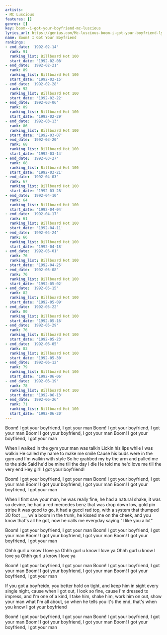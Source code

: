 ```yaml
---
artists:
- MC Luscious
features: []
genres: []
key: boom--i-got-your-boyfriend-mc-luscious
lyrics_url: https://genius.com/Mc-luscious-boom-i-got-your-boyfriend-lyrics
name: Boom! I Got Your Boyfriend
rankings:
- end_date: '1992-02-14'
  rank: 91
  ranking_list: Billboard Hot 100
  start_date: '1992-02-08'
- end_date: '1992-02-21'
  rank: 89
  ranking_list: Billboard Hot 100
  start_date: '1992-02-15'
- end_date: '1992-02-28'
  rank: 92
  ranking_list: Billboard Hot 100
  start_date: '1992-02-22'
- end_date: '1992-03-06'
  rank: 89
  ranking_list: Billboard Hot 100
  start_date: '1992-02-29'
- end_date: '1992-03-13'
  rank: 86
  ranking_list: Billboard Hot 100
  start_date: '1992-03-07'
- end_date: '1992-03-20'
  rank: 68
  ranking_list: Billboard Hot 100
  start_date: '1992-03-14'
- end_date: '1992-03-27'
  rank: 68
  ranking_list: Billboard Hot 100
  start_date: '1992-03-21'
- end_date: '1992-04-03'
  rank: 67
  ranking_list: Billboard Hot 100
  start_date: '1992-03-28'
- end_date: '1992-04-10'
  rank: 64
  ranking_list: Billboard Hot 100
  start_date: '1992-04-04'
- end_date: '1992-04-17'
  rank: 61
  ranking_list: Billboard Hot 100
  start_date: '1992-04-11'
- end_date: '1992-04-24'
  rank: 66
  ranking_list: Billboard Hot 100
  start_date: '1992-04-18'
- end_date: '1992-05-01'
  rank: 76
  ranking_list: Billboard Hot 100
  start_date: '1992-04-25'
- end_date: '1992-05-08'
  rank: 76
  ranking_list: Billboard Hot 100
  start_date: '1992-05-02'
- end_date: '1992-05-15'
  rank: 82
  ranking_list: Billboard Hot 100
  start_date: '1992-05-09'
- end_date: '1992-05-22'
  rank: 80
  ranking_list: Billboard Hot 100
  start_date: '1992-05-16'
- end_date: '1992-05-29'
  rank: 76
  ranking_list: Billboard Hot 100
  start_date: '1992-05-23'
- end_date: '1992-06-05'
  rank: 83
  ranking_list: Billboard Hot 100
  start_date: '1992-05-30'
- end_date: '1992-06-12'
  rank: 79
  ranking_list: Billboard Hot 100
  start_date: '1992-06-06'
- end_date: '1992-06-19'
  rank: 78
  ranking_list: Billboard Hot 100
  start_date: '1992-06-13'
- end_date: '1992-06-26'
  rank: 71
  ranking_list: Billboard Hot 100
  start_date: '1992-06-20'
---
```

Boom! I got your boyfriend, I got your man
Boom! I got your boyfriend, I got your man
Boom! I got your boyfriend, I got your man
Boom! I got your boyfriend, I got your man

When I walked in the gym your man was talkin
Lickin his lips while I was walkin
He called my name to make me smile
Cause his buds were in the gym and I'm walkin with style
So he grabbed my by the arm and pulled me to the side
Said he'd be mine till the day I die
He told me he'd love me till the very end
Hey girl! I got your boyfriend!

Boom! I got your boyfriend, I got your man
Boom! I got your boyfriend, I got your man
Boom! I got your boyfriend, I got your man
Boom! I got your boyfriend, I got your man

When I first saw your man, he was really fine, he had a natural shake, it was so devine, he had a red mercedes benz that was drop down low, gold pin stripe it was good to go, it had a gucci rad top, with a system that thumped 30 foot ___ w/ a boom in the trunk, he kissed me on the cheek, and you know that's all he got, now he calls me everyday saying "I like you a lot"

Boom! I got your boyfriend, I got your man
Boom! I got your boyfriend, I got your man
Boom! I got your boyfriend, I got your man
Boom! I got your boyfriend, I got your man

Ohhh gurl u know I love ya
Ohhh gurl u know I love ya
Ohhh gurl u know I love ya
Ohhh gurl u know I love ya

Boom! I got your boyfriend, I got your man
Boom! I got your boyfriend, I got your man
Boom! I got your boyfriend, I got your man
Boom! I got your boyfriend, I got your man

If you got a boyfreidn, you better hold on tight, and keep him in sight every single night, cause when I got out, I look so fine, cause I'm dressed to impress, and I'm one of a kind, I take him, shake him, work him on out, show your man what I'm all about, so when he tells you it's the end, that's when you know I got your boyfriend

Boom! I got your boyfriend, I got your man
Boom! I got your boyfriend, I got your man
Boom! I got your boyfriend, I got your man
Boom! I got your boyfriend, I got your man
